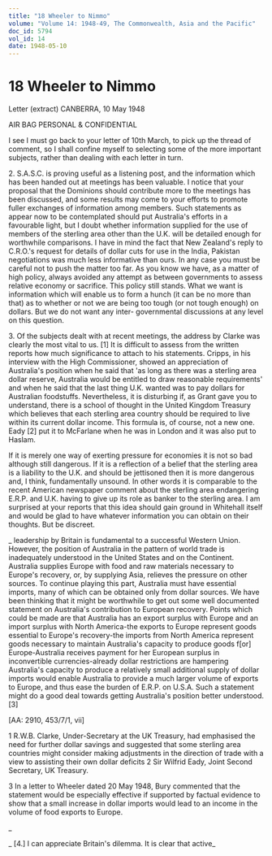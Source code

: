 ```yaml
---
title: "18 Wheeler to Nimmo"
volume: "Volume 14: 1948-49, The Commonwealth, Asia and the Pacific"
doc_id: 5794
vol_id: 14
date: 1948-05-10
---
```


# 18 Wheeler to Nimmo

Letter (extract) CANBERRA, 10 May 1948

AIR BAG PERSONAL &amp; CONFIDENTIAL

I see I must go back to your letter of 10th March, to pick up the thread of comment, so I shall confine myself to selecting some of the more important subjects, rather than dealing with each letter in turn.

2\. S.A.S.C. is proving useful as a listening post, and the information which has been handed out at meetings has been valuable. I notice that your proposal that the Dominions should contribute more to the meetings has been discussed, and some results may come to your efforts to promote fuller exchanges of information among members. Such statements as appear now to be contemplated should put Australia's efforts in a favourable light, but I doubt whether information supplied for the use of members of the sterling area other than the U.K. will be detailed enough for worthwhile comparisons. I have in mind the fact that New Zealand's reply to C.R.O.'s request for details of dollar cuts for use in the India, Pakistan negotiations was much less informative than ours. In any case you must be careful not to push the matter too far. As you know we have, as a matter of high policy, always avoided any attempt as between governments to assess relative economy or sacrifice. This policy still stands. What we want is information which will enable us to form a hunch (it can be no more than that) as to whether or not we are being too tough (or not tough enough) on dollars. But we do not want any inter- governmental discussions at any level on this question.

3\. Of the subjects dealt with at recent meetings, the address by Clarke was clearly the most vital to us. [1] It is difficult to assess from the written reports how much significance to attach to his statements. Cripps, in his interview with the High Commissioner, showed an appreciation of Australia's position when he said that 'as long as there was a sterling area dollar reserve, Australia would be entitled to draw reasonable requirements' and when he said that the last thing U.K. wanted was to pay dollars for Australian foodstuffs. Nevertheless, it is disturbing if, as Grant gave you to understand, there is a school of thought in the United Kingdom Treasury which believes that each sterling area country should be required to live within its current dollar income. This formula is, of course, not a new one. Eady [2] put it to McFarlane when he was in London and it was also put to Haslam.

If it is merely one way of exerting pressure for economies it is not so bad although still dangerous. If it is a reflection of a belief that the sterling area is a liability to the U.K. and should be jettisoned then it is more dangerous and, I think, fundamentally unsound. In other words it is comparable to the recent American newspaper comment about the sterling area endangering E.R.P. and U.K. having to give up its role as banker to the sterling area. I am surprised at your reports that this idea should gain ground in Whitehall itself and would be glad to have whatever information you can obtain on their thoughts. But be discreet.

_ leadership by Britain is fundamental to a successful Western Union. However, the position of Australia in the pattern of world trade is inadequately understood in the United States and on the Continent. Australia supplies Europe with food and raw materials necessary to Europe's recovery, or, by supplying Asia, relieves the pressure on other sources. To continue playing this part, Australia must have essential imports, many of which can be obtained only from dollar sources. We have been thinking that it might be worthwhile to get out some well documented statement on Australia's contribution to European recovery. Points which could be made are that Australia has an export surplus with Europe and an import surplus with North America-the exports to Europe represent goods essential to Europe's recovery-the imports from North America represent goods necessary to maintain Australia's capacity to produce goods f[or] Europe-Australia receives payment for her European surplus in inconvertible currencies-already dollar restrictions are hampering Australia's capacity to produce a relatively small additional supply of dollar imports would enable Australia to provide a much larger volume of exports to Europe, and thus ease the burden of E.R.P. on U.S.A. Such a statement might do a good deal towards getting Australia's position better understood. [3]

[AA: 2910, 453/7/1, vii]

1 R.W.B. Clarke, Under-Secretary at the UK Treasury, had emphasised the need for further dollar savings and suggested that some sterling area countries might consider making adjustments in the direction of trade with a view to assisting their own dollar deficits 2 Sir Wilfrid Eady, Joint Second Secretary, UK Treasury.

3 In a letter to Wheeler dated 20 May 1948, Bury commented that the statement would be especially effective if supported by factual evidence to show that a small increase in dollar imports would lead to an income in the volume of food exports to Europe.

_

_ [4.] I can appreciate Britain's dilemma. It is clear that active_
